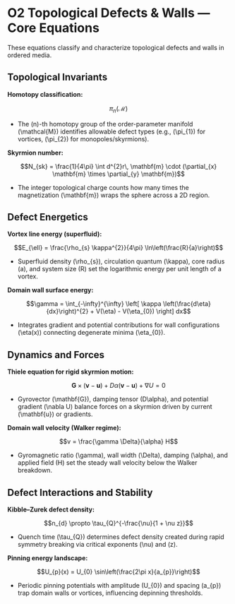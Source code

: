 # O2 Topological Defects & Walls — Core Equations

These equations classify and characterize topological defects and walls in ordered media.

## Topological Invariants
**Homotopy classification:**

$$\pi_{n}(\mathcal{M})$$

- The \(n\)-th homotopy group of the order-parameter manifold \(\mathcal{M}\) identifies allowable defect types (e.g., \(\pi_{1}\) for vortices, \(\pi_{2}\) for monopoles/skyrmions).

**Skyrmion number:**

$$N_{sk} = \frac{1}{4\pi} \int d^{2}r\, \mathbf{m} \cdot (\partial_{x} \mathbf{m} \times \partial_{y} \mathbf{m})$$

- The integer topological charge counts how many times the magnetization \(\mathbf{m}\) wraps the sphere across a 2D region.

## Defect Energetics
**Vortex line energy (superfluid):**

$$E_{\ell} = \frac{\rho_{s} \kappa^{2}}{4\pi} \ln\left(\frac{R}{a}\right)$$

- Superfluid density \(\rho_{s}\), circulation quantum \(\kappa\), core radius \(a\), and system size \(R\) set the logarithmic energy per unit length of a vortex.

**Domain wall surface energy:**

$$\gamma = \int_{-\infty}^{\infty} \left[ \kappa \left(\frac{d\eta}{dx}\right)^{2} + V(\eta) - V(\eta_{0}) \right] dx$$

- Integrates gradient and potential contributions for wall configurations \(\eta(x)\) connecting degenerate minima \(\eta_{0}\).

## Dynamics and Forces
**Thiele equation for rigid skyrmion motion:**

$$\mathbf{G} \times (\mathbf{v} - \mathbf{u}) + D \alpha (\mathbf{v} - \mathbf{u}) + \nabla U = 0$$

- Gyrovector \(\mathbf{G}\), damping tensor \(D\alpha\), and potential gradient \(\nabla U\) balance forces on a skyrmion driven by current \(\mathbf{u}\) or gradients.

**Domain wall velocity (Walker regime):**

$$v = \frac{\gamma \Delta}{\alpha} H$$

- Gyromagnetic ratio \(\gamma\), wall width \(\Delta\), damping \(\alpha\), and applied field \(H\) set the steady wall velocity below the Walker breakdown.

## Defect Interactions and Stability
**Kibble–Zurek defect density:**

$$n_{d} \propto \tau_{Q}^{-\frac{\nu}{1 + \nu z}}$$

- Quench time \(\tau_{Q}\) determines defect density created during rapid symmetry breaking via critical exponents \(\nu\) and \(z\).

**Pinning energy landscape:**

$$U_{p}(x) = U_{0} \sin\left(\frac{2\pi x}{a_{p}}\right)$$

- Periodic pinning potentials with amplitude \(U_{0}\) and spacing \(a_{p}\) trap domain walls or vortices, influencing depinning thresholds.

